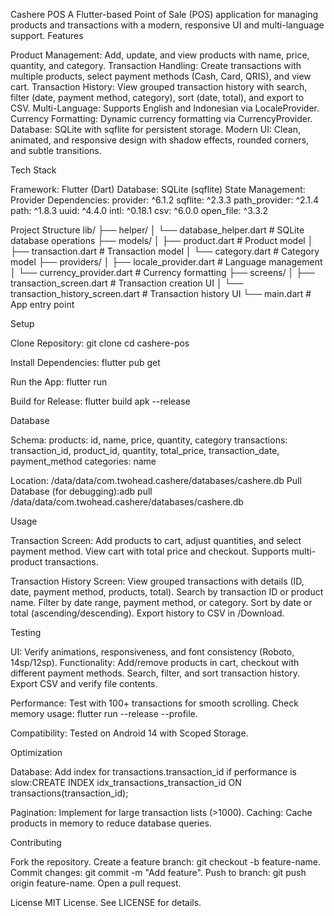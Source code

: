 Cashere POS
A Flutter-based Point of Sale (POS) application for managing products and transactions with a modern, responsive UI and multi-language support.
Features

Product Management: Add, update, and view products with name, price, quantity, and category.
Transaction Handling: Create transactions with multiple products, select payment methods (Cash, Card, QRIS), and view cart.
Transaction History: View grouped transaction history with search, filter (date, payment method, category), sort (date, total), and export to CSV.
Multi-Language: Supports English and Indonesian via LocaleProvider.
Currency Formatting: Dynamic currency formatting via CurrencyProvider.
Database: SQLite with sqflite for persistent storage.
Modern UI: Clean, animated, and responsive design with shadow effects, rounded corners, and subtle transitions.

Tech Stack

Framework: Flutter (Dart)
Database: SQLite (sqflite)
State Management: Provider
Dependencies:
provider: ^6.1.2
sqflite: ^2.3.3
path_provider: ^2.1.4
path: ^1.8.3
uuid: ^4.4.0
intl: ^0.18.1
csv: ^6.0.0
open_file: ^3.3.2



Project Structure
lib/
├── helper/
│   └── database_helper.dart       # SQLite database operations
├── models/
│   ├── product.dart              # Product model
│   ├── transaction.dart          # Transaction model
│   └── category.dart             # Category model
├── providers/
│   ├── locale_provider.dart      # Language management
│   └── currency_provider.dart    # Currency formatting
├── screens/
│   ├── transaction_screen.dart   # Transaction creation UI
│   └── transaction_history_screen.dart # Transaction history UI
└── main.dart                     # App entry point

Setup

Clone Repository:
git clone <repository-url>
cd cashere-pos


Install Dependencies:
flutter pub get


Run the App:
flutter run


Build for Release:
flutter build apk --release



Database

Schema:
products: id, name, price, quantity, category
transactions: transaction_id, product_id, quantity, total_price, transaction_date, payment_method
categories: name


Location: /data/data/com.twohead.cashere/databases/cashere.db
Pull Database (for debugging):adb pull /data/data/com.twohead.cashere/databases/cashere.db



Usage

Transaction Screen:
Add products to cart, adjust quantities, and select payment method.
View cart with total price and checkout.
Supports multi-product transactions.


Transaction History Screen:
View grouped transactions with details (ID, date, payment method, products, total).
Search by transaction ID or product name.
Filter by date range, payment method, or category.
Sort by date or total (ascending/descending).
Export history to CSV in /Download.



Testing

UI: Verify animations, responsiveness, and font consistency (Roboto, 14sp/12sp).
Functionality:
Add/remove products in cart, checkout with different payment methods.
Search, filter, and sort transaction history.
Export CSV and verify file contents.


Performance:
Test with 100+ transactions for smooth scrolling.
Check memory usage: flutter run --release --profile.


Compatibility: Tested on Android 14 with Scoped Storage.

Optimization

Database: Add index for transactions.transaction_id if performance is slow:CREATE INDEX idx_transactions_transaction_id ON transactions(transaction_id);


Pagination: Implement for large transaction lists (>1000).
Caching: Cache products in memory to reduce database queries.

Contributing

Fork the repository.
Create a feature branch: git checkout -b feature-name.
Commit changes: git commit -m "Add feature".
Push to branch: git push origin feature-name.
Open a pull request.

License
MIT License. See LICENSE for details.
